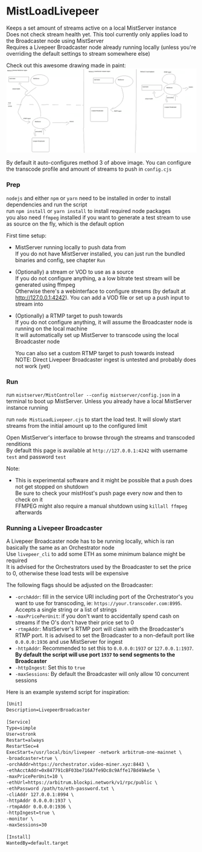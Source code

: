 # MistLoadLivepeer
Keeps a set amount of streams active on a local MistServer instance \
Does not check stream health yet. This tool currently only applies load to the Broadcaster node using MistServer \
Requires a Livepeer Broadcaster node already running locally (unless you're overriding the default settings to stream somewhere else)

Check out this awesome drawing made in paint:
![secrets](https://github.com/stronk-dev/MistLoadLivepeer/blob/master/images/secrets.png)


By default it auto-configures method 3 of above image. You can configure the transcode profile and amount of streams to push in `config.cjs`

### Prep
`nodejs` and either `npm` or `yarn` need to be installed in order to install dependencies and run the script \
run `npm install` or `yarn install` to install required node packages \
you also need `ffmpeg` installed if you want to generate a test stream to use as source on the fly, which is the default option

First time setup: 
  - MistServer running locally to push data from \
    If you do not have MistServer installed, you can just run the bundled binaries and config, see chapter `Run`

  - (Optionally) a stream or VOD to use as a source \
    If you do not configure anything, a a low bitrate test stream will be generated using ffmpeg \
    Otherwise there's a webinterface to configure streams (by default at http://127.0.0.1:4242). You can add a VOD file or set up a push input to stream into

  - (Optionally) a RTMP target to push towards \
    If you do not configure anything, it will assume the Broadcaster node is running on the local machine \
    It will automatically set up MistServer to transcode using the local Broadcaster node

    You can also set a custom RTMP target to push towards instead \
    NOTE: Direct Livepeer Broadcaster ingest is untested and probably does not work (yet)
  
### Run
run `mistserver/MistController --config mistserver/config.json` in a terminal to boot up MistServer. Unless you already have a local MistServer instance running


run `node MistLoadLivepeer.cjs` to start the load test. It will slowly start streams from the initial amount up to the configured limit

Open MistServer's interface to browse through the streams and transcoded renditions \
By default this page is available at `http://127.0.0.1:4242` with username `test` and password `test` 

Note:
  - This is experimental software and it might be possible that a push does not get stopped on shutdown \
    Be sure to check your mistHost's push page every now and then to check on it \
    FFMPEG might also require a manual shutdown using `killall ffmpeg` afterwards

### Running a Livepeer Broadcaster
A Livepeer Broadcaster node has to be running locally, which is ran basically the same as an Orchestrator node \
Use `livepeer_cli` to add some ETH as some minimum balance might be required \
It is advised for the Orchestrators used by the Broadcaster to set the price to 0, otherwise these load tests will be expensive

The following flags should be adjusted on the Broadcaster:
- `-orchAddr`: fill in the service URI including port of the Orchestrator's you want to use for transcoding, ie: `https://your.transcoder.com:8995`. Accepts a single string or a list of strings
- `-maxPricePerUnit`: if you don't want to accidentally spend cash on streams if the O's don't have their price set to 0
- `-rtmpAddr`: MistServer's RTMP port will clash with the Broadcaster's RTMP port. It is advised to set the Broadcaster to a non-default port like `0.0.0.0:1936` and use MistServer for ingest
- `-httpAddr`: Recommended to set this to `0.0.0.0:1937` or `127.0.0.1:1937`. **By default the script will use port `1937` to send segments to the Broadcaster**
- `-httpIngest`: Set this to `true`
- `-maxSessions`: By default the Broadcaster will only allow 10 concurrent sessions

Here is an example systemd script for inspiration:
```
[Unit]
Description=LivepeerBroadcaster

[Service]
Type=simple
User=stronk
Restart=always
RestartSec=4
ExecStart=/usr/local/bin/livepeer -network arbitrum-one-mainnet \
-broadcaster=true \
-orchAddr=https://orchestrator.video-miner.xyz:8443 \
-ethAcctAddr=0x847791cBF03be716A7fe9Dc8c9Affe17Bd49Ae5e \
-maxPricePerUnit=10 \
-ethUrl=https://arbitrum.blockpi.network/v1/rpc/public \
-ethPassword /path/to/eth-password.txt \
-cliAddr 127.0.0.1:8994 \
-httpAddr 0.0.0.0:1937 \
-rtmpAddr 0.0.0.0:1936 \
-httpIngest=true \
-monitor \
-maxSessions=30

[Install]
WantedBy=default.target
```